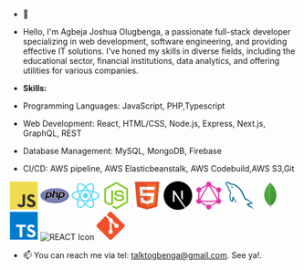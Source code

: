 - 👋 
- Hello, I'm Agbeja Joshua Olugbenga, a passionate full-stack developer specializing in web development, software engineering, and providing effective IT solutions. I've honed my skills in diverse fields, including the educational sector, financial institutions, data analytics, and offering utilities for various companies.

- **Skills:**

- Programming Languages: JavaScript, PHP,Typescript
- Web Development: React, HTML/CSS, Node.js, Express, Next.js, GraphQL, REST
- Database Management: MySQL, MongoDB, Firebase
- CI/CD: AWS pipeline, AWS Elasticbeanstalk, AWS Codebuild,AWS S3,Git


<img src="https://raw.githubusercontent.com/devicons/devicon/master/icons/javascript/javascript-original.svg" alt="javascript Icon" width="50" height="50"/> <img src="https://raw.githubusercontent.com/devicons/devicon/master/icons/php/php-original.svg" alt="PHP Icon" width="50" height="50"/>  <img src="https://raw.githubusercontent.com/devicons/devicon/master/icons/react/react-original.svg" alt="REACT Icon" width="50" height="50"/> <img src="https://raw.githubusercontent.com/devicons/devicon/master/icons/nodejs/nodejs-original.svg" alt="node Icon" width="50" height="50"/> <img src="https://raw.githubusercontent.com/devicons/devicon/master/icons/html5/html5-original.svg" alt="html5 Icon" width="50" height="50"/> <img src="https://raw.githubusercontent.com/devicons/devicon/master/icons/nextjs/nextjs-original.svg" alt="nextjs Icon" width="50" height="50"/> <img src="https://raw.githubusercontent.com/devicons/devicon/master/icons/graphql/graphql-plain.svg" alt="graphql Icon" width="50" height="50"/> <img src="https://raw.githubusercontent.com/devicons/devicon/master/icons/mysql/mysql-original.svg" alt="mysql Icon" width="50" height="50"/> <img src="https://raw.githubusercontent.com/devicons/devicon/master/icons/mongodb/mongodb-original.svg" alt="REACT Icon" width="50" height="50"/> 
<img src="https://raw.githubusercontent.com/devicons/devicon/master/icons/typescript/typescript-original.svg" alt="REACT Icon" width="50" height="50"/> <img src="https://raw.githubusercontent.com/devicons/devicon/master/icons/aws/aws-original.svg" alt="REACT Icon" width="50" height="50"/> 
<img src="https://raw.githubusercontent.com/devicons/devicon/master/icons/git/git-original.svg" alt="REACT Icon" width="50" height="50"/> 



- 📫 You can reach me via tel: talktogbenga@gmail.com.   See ya!.

<!---
oagbeja/oagbeja is a ✨ special ✨ repository because its `README.md` (this file) appears on your GitHub profile.
You can click the Preview link to take a look at your changes.
--->

